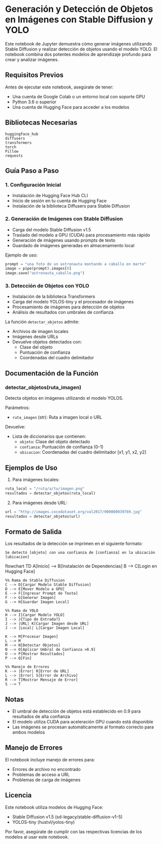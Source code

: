 # Generación y Detección de Objetos en Imágenes con Stable Diffusion y YOLO

Este notebook de Jupyter demuestra cómo generar imágenes utilizando Stable Diffusion y realizar detección de objetos usando el modelo YOLO. El notebook combina dos potentes modelos de aprendizaje profundo para crear y analizar imágenes.

## Requisitos Previos

Antes de ejecutar este notebook, asegúrate de tener:
- Una cuenta de Google Colab o un entorno local con soporte GPU
- Python 3.6 o superior
- Una cuenta de Hugging Face para acceder a los modelos

## Bibliotecas Necesarias
```
huggingface_hub
diffusers
transformers
torch
Pillow
requests
```

## Guía Paso a Paso

### 1. Configuración Inicial
- Instalación de Hugging Face Hub CLI
- Inicio de sesión en tu cuenta de Hugging Face
- Instalación de la biblioteca Diffusers para Stable Diffusion

### 2. Generación de Imágenes con Stable Diffusion
- Carga del modelo Stable Diffusion v1.5
- Traslado del modelo a GPU (CUDA) para procesamiento más rápido
- Generación de imágenes usando prompts de texto
- Guardado de imágenes generadas en almacenamiento local

Ejemplo de uso:
```python
prompt = "una foto de un astronauta montando a caballo en marte"
image = pipe(prompt).images[0]
image.save("astronauta_caballo.png")
```

### 3. Detección de Objetos con YOLO
- Instalación de la biblioteca Transformers
- Carga del modelo YOLOS-tiny y el procesador de imágenes
- Procesamiento de imágenes para detección de objetos
- Análisis de resultados con umbrales de confianza

La función `detectar_objetos` admite:
- Archivos de imagen locales
- Imágenes desde URLs
- Devuelve objetos detectados con:
  - Clase del objeto
  - Puntuación de confianza
  - Coordenadas del cuadro delimitador

## Documentación de la Función

### detectar_objetos(ruta_imagen)
Detecta objetos en imágenes utilizando el modelo YOLOS.

Parámetros:
- `ruta_imagen` (str): Ruta a imagen local o URL

Devuelve:
- Lista de diccionarios que contienen:
  - `objeto`: Clase del objeto detectado
  - `confianza`: Puntuación de confianza (0-1)
  - `ubicacion`: Coordenadas del cuadro delimitador [x1, y1, x2, y2]

## Ejemplos de Uso

1. Para imágenes locales:
```python
ruta_local = "/ruta/a/tu/imagen.png"
resultados = detectar_objetos(ruta_local)
```

2. Para imágenes desde URL:
```python
url = "http://images.cocodataset.org/val2017/000000039769.jpg"
resultados = detectar_objetos(url)
```

## Formato de Salida
Los resultados de la detección se imprimen en el siguiente formato:
```
Se detectó [objeto] con una confianza de [confianza] en la ubicación [ubicacion]
```

flowchart TD
    A[Inicio] --> B[Instalación de Dependencias]
    B --> C[Login en Hugging Face]
    
    %% Rama de Stable Diffusion
    C --> D[Cargar Modelo Stable Diffusion]
    D --> E[Mover Modelo a GPU]
    E --> F[Ingresar Prompt de Texto]
    F --> G[Generar Imagen]
    G --> H[Guardar Imagen Local]
    
    %% Rama de YOLO
    H --> I[Cargar Modelo YOLO]
    I --> J{Tipo de Entrada?}
    J --> |URL| K[Cargar Imagen desde URL]
    J --> |Local| L[Cargar Imagen Local]
    
    K --> M[Procesar Imagen]
    L --> M
    M --> N[Detectar Objetos]
    N --> O[Aplicar Umbral de Confianza >0.9]
    O --> P[Mostrar Resultados]
    P --> Q[Fin]

    %% Manejo de Errores
    K --> |Error| R[Error de URL]
    L --> |Error| S[Error de Archivo]
    R --> T[Mostrar Mensaje de Error]
    S --> T

## Notas
- El umbral de detección de objetos está establecido en 0.9 para resultados de alta confianza
- El modelo utiliza CUDA para aceleración GPU cuando está disponible
- Las imágenes se procesan automáticamente al formato correcto para ambos modelos

## Manejo de Errores
El notebook incluye manejo de errores para:
- Errores de archivo no encontrado
- Problemas de acceso a URL
- Problemas de carga de imágenes

## Licencia
Este notebook utiliza modelos de Hugging Face:
- Stable Diffusion v1.5 (sd-legacy/stable-diffusion-v1-5)
- YOLOS-tiny (hustvl/yolos-tiny)

Por favor, asegúrate de cumplir con las respectivas licencias de los modelos al usar este notebook.
